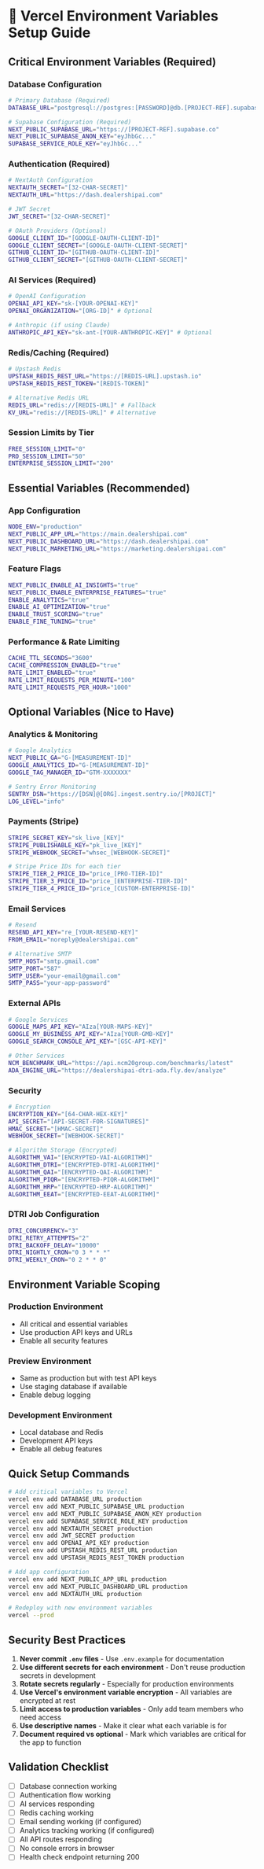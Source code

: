 # 🚀 Vercel Environment Variables Setup Guide

## Critical Environment Variables (Required)

### Database Configuration
```bash
# Primary Database (Required)
DATABASE_URL="postgresql://postgres:[PASSWORD]@db.[PROJECT-REF].supabase.co:5432/postgres"

# Supabase Configuration (Required)
NEXT_PUBLIC_SUPABASE_URL="https://[PROJECT-REF].supabase.co"
NEXT_PUBLIC_SUPABASE_ANON_KEY="eyJhbGc..."
SUPABASE_SERVICE_ROLE_KEY="eyJhbGc..."
```

### Authentication (Required)
```bash
# NextAuth Configuration
NEXTAUTH_SECRET="[32-CHAR-SECRET]"
NEXTAUTH_URL="https://dash.dealershipai.com"

# JWT Secret
JWT_SECRET="[32-CHAR-SECRET]"

# OAuth Providers (Optional)
GOOGLE_CLIENT_ID="[GOOGLE-OAUTH-CLIENT-ID]"
GOOGLE_CLIENT_SECRET="[GOOGLE-OAUTH-CLIENT-SECRET]"
GITHUB_CLIENT_ID="[GITHUB-OAUTH-CLIENT-ID]"
GITHUB_CLIENT_SECRET="[GITHUB-OAUTH-CLIENT-SECRET]"
```

### AI Services (Required)
```bash
# OpenAI Configuration
OPENAI_API_KEY="sk-[YOUR-OPENAI-KEY]"
OPENAI_ORGANIZATION="[ORG-ID]" # Optional

# Anthropic (if using Claude)
ANTHROPIC_API_KEY="sk-ant-[YOUR-ANTHROPIC-KEY]" # Optional
```

### Redis/Caching (Required)
```bash
# Upstash Redis
UPSTASH_REDIS_REST_URL="https://[REDIS-URL].upstash.io"
UPSTASH_REDIS_REST_TOKEN="[REDIS-TOKEN]"

# Alternative Redis URL
REDIS_URL="redis://[REDIS-URL]" # Fallback
KV_URL="redis://[REDIS-URL]" # Alternative
```

### Session Limits by Tier
```bash
FREE_SESSION_LIMIT="0"
PRO_SESSION_LIMIT="50"
ENTERPRISE_SESSION_LIMIT="200"
```

## Essential Variables (Recommended)

### App Configuration
```bash
NODE_ENV="production"
NEXT_PUBLIC_APP_URL="https://main.dealershipai.com"
NEXT_PUBLIC_DASHBOARD_URL="https://dash.dealershipai.com"
NEXT_PUBLIC_MARKETING_URL="https://marketing.dealershipai.com"
```

### Feature Flags
```bash
NEXT_PUBLIC_ENABLE_AI_INSIGHTS="true"
NEXT_PUBLIC_ENABLE_ENTERPRISE_FEATURES="true"
ENABLE_ANALYTICS="true"
ENABLE_AI_OPTIMIZATION="true"
ENABLE_TRUST_SCORING="true"
ENABLE_FINE_TUNING="true"
```

### Performance & Rate Limiting
```bash
CACHE_TTL_SECONDS="3600"
CACHE_COMPRESSION_ENABLED="true"
RATE_LIMIT_ENABLED="true"
RATE_LIMIT_REQUESTS_PER_MINUTE="100"
RATE_LIMIT_REQUESTS_PER_HOUR="1000"
```

## Optional Variables (Nice to Have)

### Analytics & Monitoring
```bash
# Google Analytics
NEXT_PUBLIC_GA="G-[MEASUREMENT-ID]"
GOOGLE_ANALYTICS_ID="G-[MEASUREMENT-ID]"
GOOGLE_TAG_MANAGER_ID="GTM-XXXXXXX"

# Sentry Error Monitoring
SENTRY_DSN="https://[DSN]@[ORG].ingest.sentry.io/[PROJECT]"
LOG_LEVEL="info"
```

### Payments (Stripe)
```bash
STRIPE_SECRET_KEY="sk_live_[KEY]"
STRIPE_PUBLISHABLE_KEY="pk_live_[KEY]"
STRIPE_WEBHOOK_SECRET="whsec_[WEBHOOK-SECRET]"

# Stripe Price IDs for each tier
STRIPE_TIER_2_PRICE_ID="price_[PRO-TIER-ID]"
STRIPE_TIER_3_PRICE_ID="price_[ENTERPRISE-TIER-ID]"
STRIPE_TIER_4_PRICE_ID="price_[CUSTOM-ENTERPRISE-ID]"
```

### Email Services
```bash
# Resend
RESEND_API_KEY="re_[YOUR-RESEND-KEY]"
FROM_EMAIL="noreply@dealershipai.com"

# Alternative SMTP
SMTP_HOST="smtp.gmail.com"
SMTP_PORT="587"
SMTP_USER="your-email@gmail.com"
SMTP_PASS="your-app-password"
```

### External APIs
```bash
# Google Services
GOOGLE_MAPS_API_KEY="AIza[YOUR-MAPS-KEY]"
GOOGLE_MY_BUSINESS_API_KEY="AIza[YOUR-GMB-KEY]"
GOOGLE_SEARCH_CONSOLE_API_KEY="[GSC-API-KEY]"

# Other Services
NCM_BENCHMARK_URL="https://api.ncm20group.com/benchmarks/latest"
ADA_ENGINE_URL="https://dealershipai-dtri-ada.fly.dev/analyze"
```

### Security
```bash
# Encryption
ENCRYPTION_KEY="[64-CHAR-HEX-KEY]"
API_SECRET="[API-SECRET-FOR-SIGNATURES]"
HMAC_SECRET="[HMAC-SECRET]"
WEBHOOK_SECRET="[WEBHOOK-SECRET]"

# Algorithm Storage (Encrypted)
ALGORITHM_VAI="[ENCRYPTED-VAI-ALGORITHM]"
ALGORITHM_DTRI="[ENCRYPTED-DTRI-ALGORITHM]"
ALGORITHM_QAI="[ENCRYPTED-QAI-ALGORITHM]"
ALGORITHM_PIQR="[ENCRYPTED-PIQR-ALGORITHM]"
ALGORITHM_HRP="[ENCRYPTED-HRP-ALGORITHM]"
ALGORITHM_EEAT="[ENCRYPTED-EEAT-ALGORITHM]"
```

### DTRI Job Configuration
```bash
DTRI_CONCURRENCY="3"
DTRI_RETRY_ATTEMPTS="2"
DTRI_BACKOFF_DELAY="10000"
DTRI_NIGHTLY_CRON="0 3 * * *"
DTRI_WEEKLY_CRON="0 2 * * 0"
```

## Environment Variable Scoping

### Production Environment
- All critical and essential variables
- Use production API keys and URLs
- Enable all security features

### Preview Environment
- Same as production but with test API keys
- Use staging database if available
- Enable debug logging

### Development Environment
- Local database and Redis
- Development API keys
- Enable all debug features

## Quick Setup Commands

```bash
# Add critical variables to Vercel
vercel env add DATABASE_URL production
vercel env add NEXT_PUBLIC_SUPABASE_URL production
vercel env add NEXT_PUBLIC_SUPABASE_ANON_KEY production
vercel env add SUPABASE_SERVICE_ROLE_KEY production
vercel env add NEXTAUTH_SECRET production
vercel env add JWT_SECRET production
vercel env add OPENAI_API_KEY production
vercel env add UPSTASH_REDIS_REST_URL production
vercel env add UPSTASH_REDIS_REST_TOKEN production

# Add app configuration
vercel env add NEXT_PUBLIC_APP_URL production
vercel env add NEXT_PUBLIC_DASHBOARD_URL production
vercel env add NEXTAUTH_URL production

# Redeploy with new environment variables
vercel --prod
```

## Security Best Practices

1. **Never commit `.env` files** - Use `.env.example` for documentation
2. **Use different secrets for each environment** - Don't reuse production secrets in development
3. **Rotate secrets regularly** - Especially for production environments
4. **Use Vercel's environment variable encryption** - All variables are encrypted at rest
5. **Limit access to production variables** - Only add team members who need access
6. **Use descriptive names** - Make it clear what each variable is for
7. **Document required vs optional** - Mark which variables are critical for the app to function

## Validation Checklist

- [ ] Database connection working
- [ ] Authentication flow working
- [ ] AI services responding
- [ ] Redis caching working
- [ ] Email sending working (if configured)
- [ ] Analytics tracking working (if configured)
- [ ] All API routes responding
- [ ] No console errors in browser
- [ ] Health check endpoint returning 200